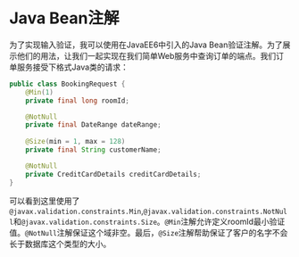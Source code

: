# Java Bean注解

为了实现输入验证，我可以使用在JavaEE6中引入的Java Bean验证注解。为了展示他们的用法，让我们一起实现在我们简单Web服务中查询订单的端点。我们订单服务接受下格式Java类的请求：

```java
public class BookingRequest {
    @Min(1)  
    private final long roomId;

    @NotNull  
    private final DateRange dateRange;
  
    @Size(min = 1, max = 128)  
    private final String customerName;

    @NotNull  
    private CreditCardDetails creditCardDetails; 
}
```

可以看到这里使用了`@javax.validation.constraints.Min`,`@javax.validation.constraints.NotNull`和`@javax.validation.constraints.Size`。`@Min`注解允许定义roomId最小验证值。`@NotNull`注解保证这个域非空。最后，`@Size`注解帮助保证了客户的名字不会长于数据库这个类型的大小。


